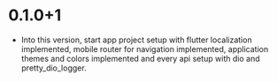 # 0.1.0+1

- Into this version, start app project setup with flutter localization implemented, mobile router for navigation implemented, application themes and colors implemented and every api setup with dio and pretty_dio_logger.
